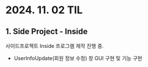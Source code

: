 # 2024. 11. 02 TIL

## 1. Side Project - Inside

사이드프로젝트 Inside 프로그램 제작 진행 중.
* UserInfoUpdate(회원 정보 수정) 창 GUI 구현 및 기능 구현
